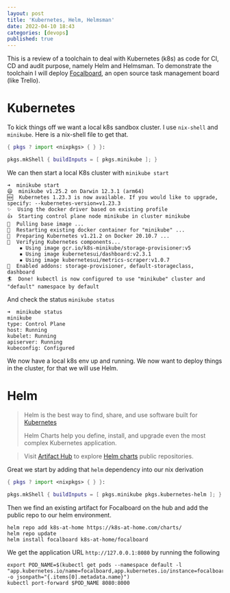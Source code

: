 ```yaml
---
layout: post
title: 'Kubernetes, Helm, Helmsman'
date: 2022-04-10 18:43
categories: [devops]
published: true
---
```


This is a review of a toolchain to deal with Kubernetes (k8s) as code for CI, CD and audit purpose, namely Helm and Helmsman.
To demonstrate the toolchain I will deploy [Focalboard](https://www.focalboard.com/), an open source task management board (like Trello).

# Kubernetes

To kick things off we want a local k8s sandbox cluster. I use `nix-shell` and `minikube`. Here is a nix-shell file to get that.

```nix
{ pkgs ? import <nixpkgs> { } }:

pkgs.mkShell { buildInputs = [ pkgs.minikube ]; }
```

We can then start a local K8s cluster with `minikube start`

```shell
➜  minikube start
😄  minikube v1.25.2 on Darwin 12.3.1 (arm64)
🆕  Kubernetes 1.23.3 is now available. If you would like to upgrade, specify: --kubernetes-version=v1.23.3
✨  Using the docker driver based on existing profile
👍  Starting control plane node minikube in cluster minikube
🚜  Pulling base image ...
🔄  Restarting existing docker container for "minikube" ...
🐳  Preparing Kubernetes v1.21.2 on Docker 20.10.7 ...
🔎  Verifying Kubernetes components...
    ▪ Using image gcr.io/k8s-minikube/storage-provisioner:v5
    ▪ Using image kubernetesui/dashboard:v2.3.1
    ▪ Using image kubernetesui/metrics-scraper:v1.0.7
🌟  Enabled addons: storage-provisioner, default-storageclass, dashboard
🏄  Done! kubectl is now configured to use "minikube" cluster and "default" namespace by default
```

And check the status `minikube status`

```shell
➜  minikube status
minikube
type: Control Plane
host: Running
kubelet: Running
apiserver: Running
kubeconfig: Configured
```

We now have a local k8s env up and running. We now want to deploy things in the cluster, for that we will use Helm.

# Helm

> Helm is the best way to find, share, and use software built for [Kubernetes](https://kubernetes.io)
> 
> Helm Charts help you define, install, and upgrade even the most complex Kubernetes application.

> Visit [Artifact Hub](https://artifacthub.io) to explore [Helm charts](https://artifacthub.io/packages/search?kind=0) public repositories.

Great we start by adding that `helm` dependency into our nix derivation

```nix
{ pkgs ? import <nixpkgs> { } }:

pkgs.mkShell { buildInputs = [ pkgs.minikube pkgs.kubernetes-helm ]; }
```

Then we find an existing artifact for Focalboard on the hub and add the public repo to our helm environment.

```shell
helm repo add k8s-at-home https://k8s-at-home.com/charts/
helm repo update
helm install focalboard k8s-at-home/focalboard
```

We get the application URL `http://127.0.0.1:8080` by running the following

```shell
export POD_NAME=$(kubectl get pods --namespace default -l "app.kubernetes.io/name=focalboard,app.kubernetes.io/instance=focalboard" -o jsonpath="{.items[0].metadata.name}")
kubectl port-forward $POD_NAME 8080:8000
```

